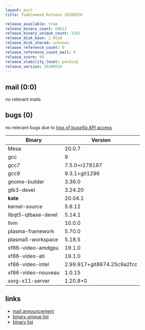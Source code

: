 ```yaml
---
layout: post
title: Tumbleweed Release 20200520

release_available: true
release_binary_count: 60613
release_binary_unique_count: 1101
release_disk_base: 2.0GiB
release_disk_shared: unknown
release_reference_count: 0
release_reference_count_mail: 0
release_score: 99
release_stability_level: pending
release_version: 20200520
---
```


## mail (0:0)

no relevant mails

## bugs (0)

<!--more-->

no relevant bugs due to [loss of bugzilla API access](https://bugzilla.opensuse.org/show_bug.cgi?id=1157722)

Binary | Version
--- | ---
Mesa | 20.0.7
gcc | 9
gcc7 | 7.5.0+r278197
gcc9 | 9.3.1+git1296
gnome-builder | 3.36.0
gtk3-devel | 3.24.20
**kate** | 20.04.1
kernel-source | 5.6.12
libqt5-qtbase-devel | 5.14.1
llvm | 10.0.0
plasma-framework | 5.70.0
plasma5-workspace | 5.18.5
xf86-video-amdgpu | 19.1.0
xf86-video-ati | 19.1.0
xf86-video-intel | 2.99.917+git8674.25c9a2fcc
xf86-video-nouveau | 1.0.15
xorg-x11-server | 1.20.8+0

## links

- [mail announcement](https://lists.opensuse.org/opensuse-factory/2020-05/msg00228.html)
- [binary unique list](http://download.opensuse.org/history/20200520/rpm.unique.list)
- [binary list](http://download.opensuse.org/history/20200520/rpm.list)
